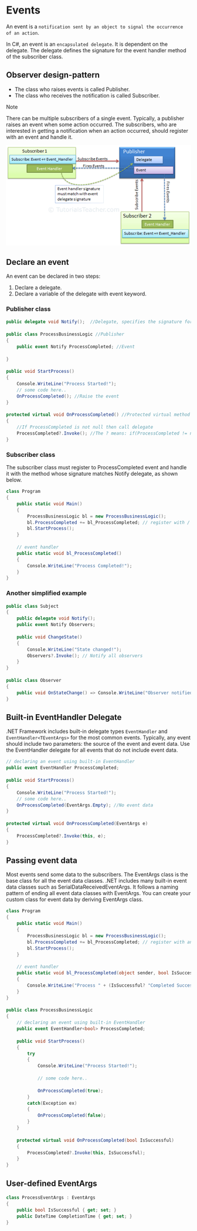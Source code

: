 # Events
An event is a `notification sent by an object to signal the occurrence of an action`.

In C#, an event is an `encapsulated delegate`. It is dependent on the delegate. The delegate defines the signature for the event handler method of the subscriber class.

## Observer design-pattern
- The class who raises events is called Publisher.
- The class who receives the notification is called Subscriber.

> [!NOTE]
> There can be multiple subscribers of a single event. Typically, a publisher raises an event when some action occurred. The subscribers, who are interested in getting a notification when an action occurred, should register with an event and handle it.

![Observer pattern](/Programming_Foundations/CSharp/Images/Observer_Pattern.png)

## Declare an event
An event can be declared in two steps:
1. Declare a delegate.
2. Declare a variable of the delegate with event keyword.

### Publisher class
```cs
public delegate void Notify();  //Delegate, specifies the signature for the ProcessCompleted event handler. It specifies that the event handler method in subscriber class must have a void return type and no parameters.
                    
public class ProcessBusinessLogic //Publisher
{
    public event Notify ProcessCompleted; //Event

}

public void StartProcess()
{
    Console.WriteLine("Process Started!");
    // some code here..
    OnProcessCompleted(); //Raise the event
}

protected virtual void OnProcessCompleted() //Protected virtual method
{
    //If ProcessCompleted is not null then call delegate
    ProcessCompleted?.Invoke(); //The ? means: if(ProcessCompleted != null)
}
```

### Subscriber class
The subscriber class must register to ProcessCompleted event and handle it with the method whose signature matches Notify delegate, as shown below.

```cs
class Program
{
    public static void Main()
    {
        ProcessBusinessLogic bl = new ProcessBusinessLogic();
        bl.ProcessCompleted += bl_ProcessCompleted; // register with / subscribe to an event
        bl.StartProcess();
    }

    // event handler
    public static void bl_ProcessCompleted()
    {
        Console.WriteLine("Process Completed!");
    }
}
```

### Another simplified example
```cs
public class Subject
{
    public delegate void Notify();
    public event Notify Observers;

    public void ChangeState()
    {
        Console.WriteLine("State changed!");
        Observers?.Invoke(); // Notify all observers
    }
}

public class Observer
{
    public void OnStateChange() => Console.WriteLine("Observer notified!");
}
```

## Built-in EventHandler Delegate
.NET Framework includes built-in delegate types `EventHandler` and `EventHandler<TEventArgs>` for the most common events. Typically, any event should include two parameters: the source of the event and event data. Use the EventHandler delegate for all events that do not include event data. 

```cs
// declaring an event using built-in EventHandler
public event EventHandler ProcessCompleted;

public void StartProcess()
{
    Console.WriteLine("Process Started!");
    // some code here..
    OnProcessCompleted(EventArgs.Empty); //No event data
}

protected virtual void OnProcessCompleted(EventArgs e)
{
    ProcessCompleted?.Invoke(this, e);
}
```

## Passing event data
Most events send some data to the subscribers. The EventArgs class is the base class for all the event data classes. .NET includes many built-in event data classes such as SerialDataReceivedEventArgs. It follows a naming pattern of ending all event data classes with EventArgs. You can create your custom class for event data by deriving EventArgs class.

```cs
class Program
{
    public static void Main()
    {
        ProcessBusinessLogic bl = new ProcessBusinessLogic();
        bl.ProcessCompleted += bl_ProcessCompleted; // register with an event
        bl.StartProcess();
    }

    // event handler
    public static void bl_ProcessCompleted(object sender, bool IsSuccessful)
    {
        Console.WriteLine("Process " + (IsSuccessful? "Completed Successfully": "failed"));
    }
}

public class ProcessBusinessLogic
{
    // declaring an event using built-in EventHandler
    public event EventHandler<bool> ProcessCompleted; 

    public void StartProcess()
    {
        try
        {
            Console.WriteLine("Process Started!");
			
            // some code here..

            OnProcessCompleted(true);
        }
        catch(Exception ex)
        {
            OnProcessCompleted(false);
        }
    }

    protected virtual void OnProcessCompleted(bool IsSuccessful)
    {
        ProcessCompleted?.Invoke(this, IsSuccessful);
    }
}
```

## User-defined EventArgs
```cs
class ProcessEventArgs : EventArgs
{
    public bool IsSuccessful { get; set; }
    public DateTime CompletionTime { get; set; }
}
```